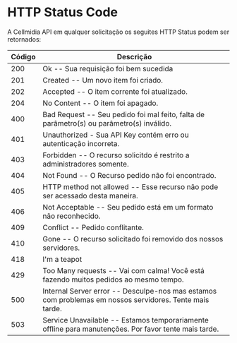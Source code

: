 # HTTP Status Code

A Cellmidia API em qualquer solicitação os seguites HTTP Status podem ser retornados:

 Código | Descrição
 ------ | ---------
 200 | Ok -- Sua requisição foi bem sucedida
 201 | Created -- Um novo item foi criado.
 202 | Accepted -- O item corrente foi atualizado.
 204 | No Content -- O item foi apagado.
 400 | Bad Request -- Seu pedido foi mal feito, falta de parâmetro(s) ou parâmetro(s) inválido.
 401 | Unauthorized - Sua API Key contém erro ou autenticação incorreta.
 403 | Forbidden --  O recurso solicitdo é restrito a administradores somente.
 404 | Not Found -- O Recurso pedido não foi encontrado.
 405 | HTTP method not allowed -- Esse recurso não pode ser acessado desta maneira.
 406 | Not Acceptable -- Seu pedido está em um formato não reconhecido.
 409 | Conflict -- Pedido conflitante.
 410 | Gone -- O recurso solicitado foi removido dos nossos servidores.
 418 | I'm a teapot
 429 | Too Many requests -- Vai com calma! Você está fazendo muitos pedidos ao mesmo tempo.
 500 | Internal Server error -- Desculpe-nos mas estamos com problemas em nossos servidores. Tente mais tarde.
 503 | Service Unavailable -- Estamos temporariamente offline para manutenções. Por favor tente mais tarde.
